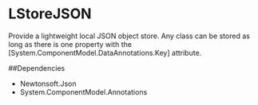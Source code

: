 # LStoreJSON

Provide a lightweight local JSON object store. Any class can be stored as long as there is one property with the [System.ComponentModel.DataAnnotations.Key] attribute.

##Dependencies
* Newtonsoft.Json
* System.ComponentModel.Annotations
 
